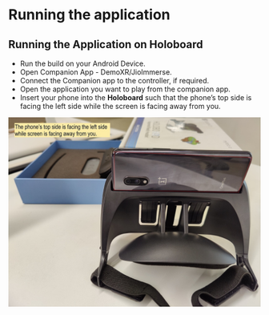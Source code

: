 # Running the application

## Running the Application on Holoboard

* Run the build on your Android Device.
* Open Companion App - DemoXR/JioImmerse.
* Connect the Companion app to the controller, if required.
* Open the application you want to play from the companion app.
* Insert your phone into the **Holoboard** such that the phone’s top side is facing the left side while the screen is facing away from you.

![](../../.gitbook/assets/46.jpeg)

